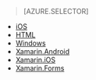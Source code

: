 > [AZURE.SELECTOR]
- [iOS](../articles/app-service-mobile/app-service-mobile-ios-get-started.md)
- [HTML](../articles/app-service-mobile/app-service-mobile-html-get-started.md)
- [Windows](../articles/app-service-mobile/app-service-mobile-windows-store-dotnet-get-started.md)
- [Xamarin.Android](../articles/app-service-mobile/app-service-mobile-xamarin-android-get-started.md)
- [Xamarin.iOS](../articles/app-service-mobile/app-service-mobile-xamarin-ios-get-started.md)
- [Xamarin.Forms](../articles/app-service-mobile/app-service-mobile-xamarin-forms-get-started.md)

<!---HONumber=Nov15_HO1-->